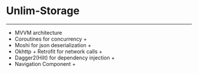 # Unlim-Storage

---

 - MVVM architecture
 - Coroutines for concurrency +
 - Moshi for json deserialization +
 - Okhttp + Retrofit for network calls +
 - Dagger2(Hilt) for dependency injection +
 - Navigation Component +
